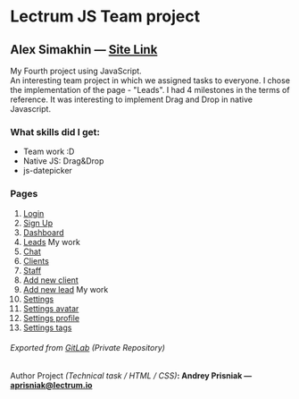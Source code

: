 # Lectrum JS Team project

## Alex Simakhin — <a href="https://alexsimakhin.github.io/JS-Project-4/">Site Link</a>

My Fourth project using JavaScript. </br>
An interesting team project in which we assigned tasks to everyone. I chose the implementation of the page - "Leads". I had 4 milestones in the terms of reference.
It was interesting to implement Drag and Drop in native Javascript.

### What skills did I get:

* Team work :D
* Native JS: Drag&Drop
* js-datepicker

### Pages
1. [Login](https://alexsimakhin.github.io/JS-Project-4/index.html)
2. [Sign Up](https://alexsimakhin.github.io/JS-Project-4/sign-up.html)
3. [Dashboard](https://alexsimakhin.github.io/JS-Project-4/dashboard.html)
4. [Leads](https://alexsimakhin.github.io/JS-Project-4/leads.html) My work
5. [Chat](https://alexsimakhin.github.io/JS-Project-4/chat.html)
6. [Clients](https://alexsimakhin.github.io/JS-Project-4/clients.html)
7. [Staff](https://alexsimakhin.github.io/JS-Project-4/staff.html)
8. [Add new client](https://alexsimakhin.github.io/JS-Project-4/add-client.html)
9. [Add new lead](https://alexsimakhin.github.io/JS-Project-4/add-lead.html) My work
10. [Settings](https://alexsimakhin.github.io/JS-Project-4/settings.html)
11. [Settings avatar](https://alexsimakhin.github.io/JS-Project-4/settings-avatar.html)
12. [Settings profile](https://alexsimakhin.github.io/JS-Project-4/settings-profile.html)
13. [Settings tags](https://alexsimakhin.github.io/JS-Project-4/settings-tags.html)

###### Exported from [GitLab](https://gitlab.com/AlexSimakhin) (Private Repository)

#### <span style="font-weight: normal">Author Project <i>(Technical task / HTML / CSS)</i></span>: Andrey Prisniak — aprisniak@lectrum.io